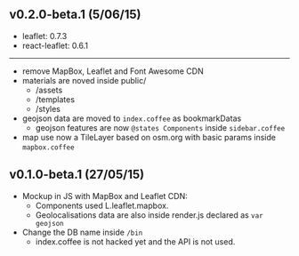 ## v0.2.0-beta.1 (5/06/15)
* leaflet: 0.7.3  
* react-leaflet: 0.6.1  
______________________
- remove MapBox, Leaflet and Font Awesome CDN
- materials are noved inside public/
    - /assets
    - /templates
    - /styles
- geojson data are moved to `index.coffee` as bookmarkDatas
  - geojson features are now `@states Components` inside `sidebar.coffee`
- map use now a TileLayer based on osm.org with basic params inside `mapbox.coffee`

## v0.1.0-beta.1 (27/05/15)
- Mockup in JS with MapBox and Leaflet CDN:
  - Components used L.leaflet.mapbox.
  - Geolocalisations data are also inside render.js declared as `var geojson`
- Change the DB name inside `/bin`
  - index.coffee is not hacked yet and the API is not used.
